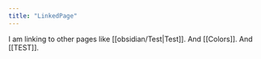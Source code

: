 ```yaml
---
title: "LinkedPage"
---
```

I am linking to other pages like [[obsidian/Test|Test]]. And [[Colors]]. And [[TEST]].

<!-- Modified 2024-03-23:17:20:58 -->

